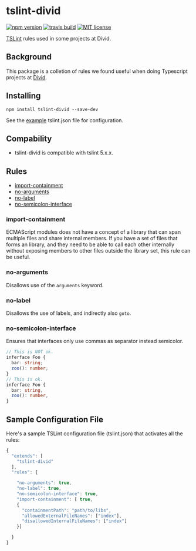 # tslint-divid

[![npm version][version-image]][version-url]
[![travis build][travis-image]][travis-url]
[![MIT license][license-image]][license-url]

[TSLint](https://palantir.github.io/tslint/) rules used in some projects at Divid.

## Background

This package is a colletion of rules we found useful when doing Typescript projects at [Divid](http://www.divid.se).

## Installing

`npm install tslint-divid --save-dev`

See the [example](#sample-configuration-file) tslint.json file for configuration.

## Compability

* tslint-divid is compatible with tslint 5.x.x.

## Rules

* [import-containment](#import-containment)
* [no-arguments](#no-arguments)
* [no-label](#no-label)
* [no-semicolon-interface](#no-semicolon-interface)

### import-containment

ECMAScript modules does not have a concept of a library that can span multiple files and share internal members. If you have a set of files that forms an library, and they need to be able to call each other internally without exposing members to other files outside the library set, this rule can be useful.

### no-arguments

Disallows use of the `arguments` keyword.

### no-label

Disallows the use of labels, and indirectly also `goto`.

### no-semicolon-interface

Ensures that interfaces only use commas as separator instead semicolor.

```typescript
// This is NOT ok.
inferface Foo {
  bar: string;
  zoo(): number;
}
// This is ok.
inferface Foo {
  bar: string,
  zoo(): number,
}
```

## Sample Configuration File

Here's a sample TSLint configuration file (tslint.json) that activates all the rules:

```javascript
{
  "extends": [
    "tslint-divid"
  ],
  "rules": {

    "no-arguments": true,
    "no-label": true,
    "no-semicolon-interface": true,
    "import-containment": [ true,
    {
      "containmentPath": "path/to/libs",
      "allowedExternalFileNames": ["index"],
      "disallowedInternalFileNames": ["index"]
    }]

  }
}
```

[version-image]: https://img.shields.io/npm/v/tslint-divid.svg?style=flat
[version-url]: https://www.npmjs.com/package/tslint-divid
[travis-image]: https://travis-ci.org/jonaskello/tslint-divid.svg?branch=master&style=flat
[travis-url]: https://travis-ci.org/jonaskello/tslint-divid
[license-image]: https://img.shields.io/github/license/jonaskello/tslint-divid.svg?style=flat
[license-url]: https://opensource.org/licenses/MIT
